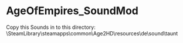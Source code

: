 # AgeOfEmpires_SoundMod
Copy this Sounds in to this directory: \SteamLibrary\steamapps\common\Age2HD\resources\de\sound\taunt
